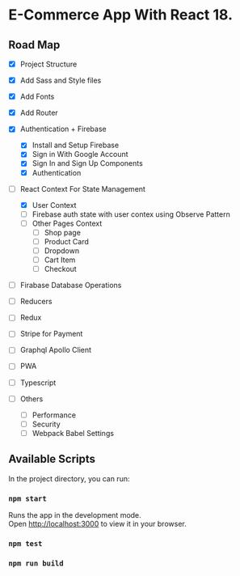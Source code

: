 # E-Commerce App With React 18.

## Road Map

- [x] Project Structure
- [x] Add Sass and Style files
- [x] Add Fonts

- [x] Add Router
- [x] Authentication + Firebase
  - [x] Install and Setup Firebase
  - [x] Sign in With Google Account
  - [x] Sign In and Sign Up Components
  - [x] Authentication
- [ ] React Context For State Management
  - [x] User Context
  - [ ] Firebase auth state with user contex using Observe Pattern
  - [ ] Other Pages Context
    - [ ] Shop page
    - [ ] Product Card
    - [ ] Dropdown
    - [ ] Cart Item
    - [ ] Checkout
- [ ] Firabase Database Operations
- [ ] Reducers
- [ ] Redux
- [ ] Stripe for Payment
- [ ] Graphql Apollo Client
- [ ] PWA
- [ ] Typescript
- [ ] Others
  - [ ] Performance
  - [ ] Security
  - [ ] Webpack Babel Settings

## Available Scripts

In the project directory, you can run:

### `npm start`

Runs the app in the development mode.\
Open [http://localhost:3000](http://localhost:3000) to view it in your browser.

### `npm test`

### `npm run build`
